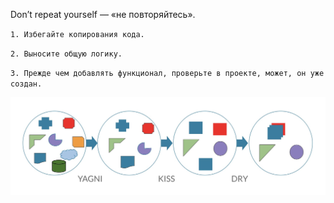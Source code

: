 Don’t repeat yourself — «не повторяйтесь».

``1. Избегайте копирования кода.``

``2. Выносите общую логику.``

``3. Прежде чем добавлять функционал, проверьте в проекте, может, он уже создан.``

![YAGNI-KISS-DRY.png](YAGNI-KISS-DRY.png)
